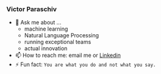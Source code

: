 ### Victor Paraschiv

- 💬 Ask me about ...
  - machine learning
  - Natural Language Processing
  - running exceptional teams
  - actual innovation
- 📫 How to reach me: email me or [Linkedin](https://www.linkedin.com/in/victor-para/)
- ⚡ Fun fact:  `You are what you do and not what you say.`





























































































































































































































































